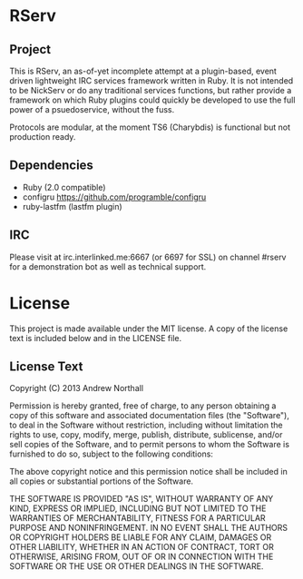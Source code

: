  RServ
=====

Project
-------
This is RServ, an as-of-yet incomplete attempt at a plugin-based, event driven lightweight IRC services framework written in Ruby. It is not intended to be NickServ or do any traditional services functions, but rather provide a framework on which Ruby plugins could quickly be developed to use the full power of a psuedoservice, without the fuss.

Protocols are modular, at the moment TS6 (Charybdis) is functional but not production ready.

Dependencies
------------

* Ruby (2.0 compatible)
* configru https://github.com/programble/configru
* ruby-lastfm (lastfm plugin)

IRC
---
Please visit at irc.interlinked.me:6667 (or 6697 for SSL) on channel #rserv for a demonstration bot as well as technical support.

License
=======
This project is made available under the MIT license. A copy of the license text is included below and in the LICENSE file.

License Text
------------
Copyright (C) 2013 Andrew Northall

Permission is hereby granted, free of charge, to any person obtaining a copy of this software and associated documentation files (the "Software"), to deal in the Software without restriction, including without limitation the rights to use, copy, modify, merge, publish, distribute, sublicense, and/or sell copies of the Software, and to permit persons to whom the Software is furnished to do so, subject to the following conditions:

The above copyright notice and this permission notice shall be included in all copies or substantial portions of the Software.

THE SOFTWARE IS PROVIDED "AS IS", WITHOUT WARRANTY OF ANY KIND, EXPRESS OR IMPLIED, INCLUDING BUT NOT LIMITED TO THE WARRANTIES OF MERCHANTABILITY, FITNESS FOR A PARTICULAR PURPOSE AND NONINFRINGEMENT. IN NO EVENT SHALL THE AUTHORS OR COPYRIGHT HOLDERS BE LIABLE FOR ANY CLAIM, DAMAGES OR OTHER LIABILITY, WHETHER IN AN ACTION OF CONTRACT, TORT OR OTHERWISE, ARISING FROM, OUT OF OR IN CONNECTION WITH THE SOFTWARE OR THE USE OR OTHER DEALINGS IN THE SOFTWARE.
